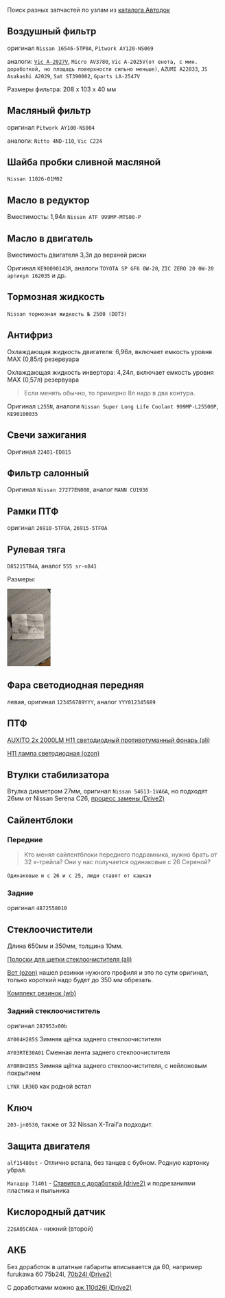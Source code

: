 Поиск разных запчастей по узлам из [<i class="fa fa-external-link" aria-hidden="true"></i> каталога Автодок](https://www.autodoc.ru/catalogs/original/list-nodes/nodes?catalogCode=NISSAN201809&carId=0&categoryId=16&carSsd=$*KwFZbXxlO1IeLyIDLA1iTwEVNTIsXFtdW0xKSQ8qFk4CHk9VEGxhOSsgTkdIAB1bWAJRSCc8SUZPAkEeGkkpX1tJRk8KVEoCUVtfQEkPDE0IZwJaNTpOR0hfMHpuEVkuKE5HSF4wAGtkSUZPWDQvPSBleXIzSEFOXjU_KnZpYy44TzEWAAAAAOgdQxE%3D$&ssd=JCpLd0ZtVWtOYUJHMGhFQjA4RXpKZGNENHFDZzBUWTJSaVpITmdkakFWS1hFZ2QyaHlUaUV6ZGpnMU1IWnZDWEpWTWoxNGR3cGhkbmx3Q0Q0aFFpa3JKRG93RlNseVpIYzlibmNDRWdZVUgzSWhJWEltUERaeGJuY1lBQzh2UFRrbWNHbDJGbUJuTHk4OU1UTWtjVzVrWUh3dlpuNTJid2x4WlFvRmNpRWhMUXNkQUdKbUVSZHlJU0VzQzJjRkYzWjVjR1JTUms4YkFoY0JESGQtY2poY1RSRVJCeEFSQjNBTmNBQUFBQUF6ci12NSQ%3D&wizzardSsd=undefined&t=1644916244255)

## Воздушный фильтр

оригинал `Nissan 16546-5TP0A`, `Pitwork AY120-NS069`

аналоги: [<i class="fa fa-external-link" aria-hidden="true"></i> `Vic A-2027V`](https://baza.drom.ru/vladivostok/sell_spare_parts/filtr-vozdushnyj-na-nissan-serena-hfc27-gibrid-e-power-ay120-ns069-vic-92441117.html), `Micro AV3780`, `Vic A-2025V(от енота, с мин. доработкой, но площадь поверхности сильно меньше)`, `AZUMI A22033`, `JS Asakashi A2029`, `Sat ST390002`, `Gparts LA-2547V`

Размеры фильтра: 208 x 103 x 40 мм

## Масляный фильтр

оригинал `Pitwork AY100-NS004`

аналоги: `Nitto 4ND-110`, `Vic C224`

## Шайба пробки сливной масляной

`Nissan 11026-01M02`

## Масло в редуктор

Вместимость: 1,94л
`Nissan ATF 999MP-MTS00-P`

## Масло в двигатель

Вместимость двигателя 3,3л до верхней риски

Оригинал `KE90090143R`, аналоги `TOYOTA SP GF6 0W-20`, `ZIC ZERO 20 0W-20 артикул 162035` и др.

## Тормозная жидкость

`Nissan тормозная жидкость № 2500 (DOT3)`

## Антифриз

Охлаждающая жидкость двигателя: 6,96л, включает емкость уровня MAX (0,85л) резервуара

Охлаждающая жидкость инвертора: 4,24л, включает емкость уровня MAX (0,57л) резервуара

> Если менять обычно, то примерно 8л надо в два контура.

Оригинал `L255N`, аналоги `Nissan Super Long Life Coolant 999MP-L25500P`, `KE90100035`

## Свечи зажигания

Оригинал `22401-ED815`

## Фильтр салонный

Оригинал `Nissan 27277EN000`, аналог `MANN CU1936`

## Рамки ПТФ

оригинал `26910-5TF0A`, `26915-5TF0A`

## Рулевая тяга

`D85215TB4A`, аналог `555 sr-n841`

Размеры:

<img src="/assets/content/tie_rod.jpg" height="180" alt=""/>

## Фара светодиодная передняя

левая, оригинал `123456789YYY`, аналог `YYY012345689`

## ПТФ

[<i class="fa fa-external-link" aria-h4idden="true"></i> AUXITO 2x 2000LM H11 светодиодный противотуманный фонарь (ali)](https://megabonus.com/y/j9F6Q)

[<i class="fa fa-external-link" aria-h4idden="true"></i> H11 лампа светодиодная (ozon)](https://www.ozon.ru/product/h11-lampa-svetodiodnaya-dlya-avto-2sht-led-c6-yarche-ksenona-12-24v-6000k-3800lm-farnye-223881557/)

## Втулки стабилизатора

Втулка диаметром 27мм, оригинал `Nissan 54613-1VA6A`, но подходят 26мм от Nissan Serena C26, [<i class="fa fa-external-link" aria-hidden="true"></i> процесс замены (Drive2)](https://www.drive2.ru/l/630273601219598662/)

## Cайлентблоки

<div class="sub_block">

### Передние

> Кто менял сайлентблоки переднего подрамника, нужно брать от 32 х-трейла? Они у нас получается одинаковые с 26 Сереной?

`Одинаковые и с 26 и с 25, люди ставят от кашкая`

### Задние

оригинал `4872558010`

</div>

## Стеклоочистители

<div class="sub_block">

Длина 650мм и 350мм, толщина 10мм.

[<i class="fa fa-external-link" aria-hidden="true"></i> Полоски для щетки стеклоочистителя (ali)](https://aliexpress.ru/item/32811127036.html)

[<i class="fa fa-external-link" aria-hidden="true"></i> Вот (ozon)](https://www.ozon.ru/product/k-t-rezinok-650-425-mm-dlya-gibridnyh-shchetok-mitsuba-osawa-57-seriya-masuma-mu-serii-h-416488772/?sh=yjrBUEfvkg) нашел резинки нужного профиля и это по сути оригинал, только короткий надо будет до 350 мм обрезать.

[<i class="fa fa-external-link" aria-hidden="true"></i> Комплект резинок (wb)](https://wildberries.ru/catalog/62797544/detail.aspx)

### Задний стеклоочиститель

оригинал `287953x00b`

`AY004H285S` Зимняя щётка заднего стеклоочистителя

`AY03RTE30A01` Сменная лента заднего стеклоочистителя

`AY0R0H285S` Зимняя щётка заднего стеклоочистителя, с нейлоновым покрытием

`LYNX LR30D` как родной встал

</div>

## Ключ

`203-jn0530`, также от 32 Nissan X-Trail'а подходит. 

## Защита двигателя

`alf15480st` - Отлично встала, без танцев с бубном. Родную картонку убрал.

`Матадор 71401` - [<i class="fa fa-external-link" aria-hidden="true"></i> Ставится с доработкой (drive2)](https://www.drive2.ru/l/602899335100762165/) и подрезаниями пластика и пыльника

## Кислородный датчик

`226A05CA0A` - нижний (второй)

## АКБ

Без доработок в штатные габариты вписывается да 60, например furukawa 60 75b24l, [<i class="fa fa-external-link" aria-hidden="true"></i> 70b24l (Drive2)](https://www.drive2.ru/l/609283924245365417/)

С доработками можно [<i class="fa fa-external-link" aria-hidden="true"></i> аж 110d26l (Drive2)](https://www.drive2.ru/l/604170370542487654/)
